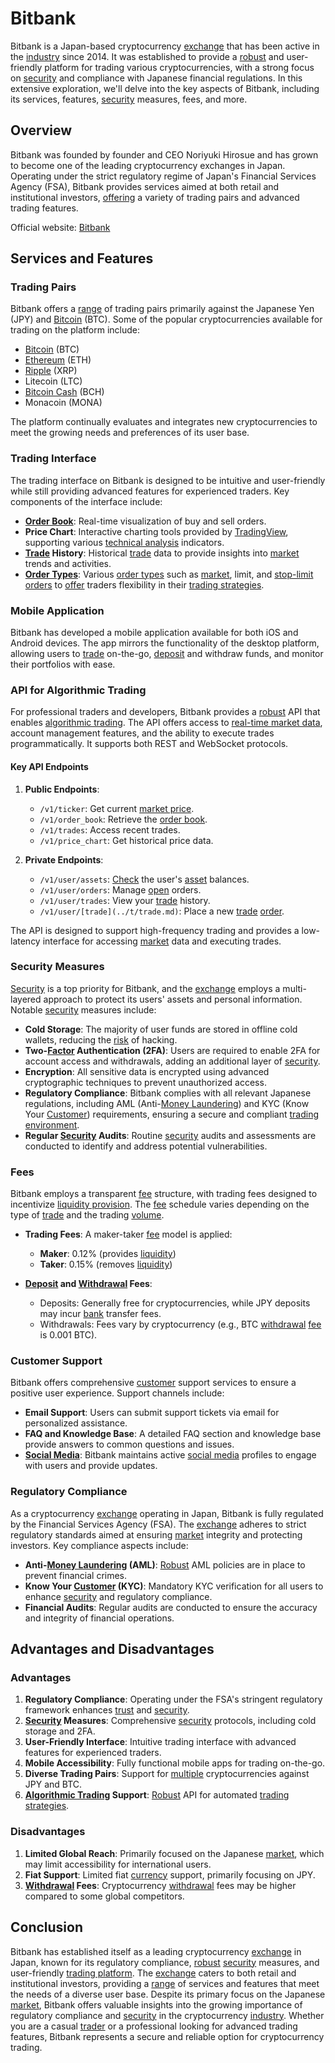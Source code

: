 # Bitbank

Bitbank is a Japan-based cryptocurrency [exchange](../e/exchange.md) that has been active in the [industry](../i/industry.md) since 2014. It was established to provide a [robust](../r/robust.md) and user-friendly platform for trading various cryptocurrencies, with a strong focus on [security](../s/security.md) and compliance with Japanese financial regulations. In this extensive exploration, we'll delve into the key aspects of Bitbank, including its services, features, [security](../s/security.md) measures, fees, and more.

## Overview

Bitbank was founded by founder and CEO Noriyuki Hirosue and has grown to become one of the leading cryptocurrency exchanges in Japan. Operating under the strict regulatory regime of Japan's Financial Services Agency (FSA), Bitbank provides services aimed at both retail and institutional investors, [offering](../o/offering.md) a variety of trading pairs and advanced trading features.

Official website: [Bitbank](https://bitbank.cc/)

## Services and Features

### Trading Pairs

Bitbank offers a [range](../r/range.md) of trading pairs primarily against the Japanese Yen (JPY) and [Bitcoin](../b/bitcoin.md) (BTC). Some of the popular cryptocurrencies available for trading on the platform include:

- [Bitcoin](../b/bitcoin.md) (BTC)
- [Ethereum](../e/ethereum_.md) (ETH)
- [Ripple](../r/ripple.md) (XRP)
- Litecoin (LTC)
- [Bitcoin Cash](../b/bitcoin_cash.md) (BCH)
- Monacoin (MONA)

The platform continually evaluates and integrates new cryptocurrencies to meet the growing needs and preferences of its user base.

### Trading Interface

The trading interface on Bitbank is designed to be intuitive and user-friendly while still providing advanced features for experienced traders. Key components of the interface include:

- **[Order Book](../o/order_book.md)**: Real-time visualization of buy and sell orders.
- **Price Chart**: Interactive charting tools provided by [TradingView](../t/tradingview.md), supporting various [technical analysis](../t/technical_analysis.md) indicators.
- **[Trade](../t/trade.md) History**: Historical [trade](../t/trade.md) data to provide insights into [market](../m/market.md) trends and activities.
- **[Order Types](../o/order_types_in_trading.md)**: Various [order types](../o/order_types_in_trading.md) such as [market](../m/market.md), limit, and [stop-limit orders](../s/stop-limit_orders.md) to [offer](../o/offer.md) traders flexibility in their [trading strategies](../t/trading_strategies.md).

### Mobile Application

Bitbank has developed a mobile application available for both iOS and Android devices. The app mirrors the functionality of the desktop platform, allowing users to [trade](../t/trade.md) on-the-go, [deposit](../d/deposit.md) and withdraw funds, and monitor their portfolios with ease.

### API for Algorithmic Trading

For professional traders and developers, Bitbank provides a [robust](../r/robust.md) API that enables [algorithmic trading](../a/accountability.md). The API offers access to [real-time market data](../r/real-time_market_data.md), account management features, and the ability to execute trades programmatically. It supports both REST and WebSocket protocols.

#### Key API Endpoints

1. **Public Endpoints**:
   - `/v1/ticker`: Get current [market price](../m/market_price.md).
   - `/v1/order_book`: Retrieve the [order book](../o/order_book.md).
   - `/v1/trades`: Access recent trades.
   - `/v1/price_chart`: Get historical price data.

2. **Private Endpoints**:
   - `/v1/user/assets`: [Check](../c/check.md) the user's [asset](../a/asset.md) balances.
   - `/v1/user/orders`: Manage [open](../o/open.md) orders.
   - `/v1/user/trades`: View your [trade](../t/trade.md) history.
   - `/v1/user/[trade](../t/trade.md)`: Place a new [trade](../t/trade.md) [order](../o/order.md).

The API is designed to support high-frequency trading and provides a low-latency interface for accessing [market](../m/market.md) data and executing trades.

### Security Measures

[Security](../s/security.md) is a top priority for Bitbank, and the [exchange](../e/exchange.md) employs a multi-layered approach to protect its users' assets and personal information. Notable [security](../s/security.md) measures include:

- **Cold Storage**: The majority of user funds are stored in offline cold wallets, reducing the [risk](../r/risk.md) of hacking.
- **Two-[Factor](../f/factor.md) Authentication (2FA)**: Users are required to enable 2FA for account access and withdrawals, adding an additional layer of [security](../s/security.md).
- **Encryption**: All sensitive data is encrypted using advanced cryptographic techniques to prevent unauthorized access.
- **Regulatory Compliance**: Bitbank complies with all relevant Japanese regulations, including AML (Anti-[Money Laundering](../m/money_laundering.md)) and KYC (Know Your [Customer](../c/customer.md)) requirements, ensuring a secure and compliant [trading environment](../t/trading_environment.md).
- **Regular [Security](../s/security.md) Audits**: Routine [security](../s/security.md) audits and assessments are conducted to identify and address potential vulnerabilities.

### Fees

Bitbank employs a transparent [fee](../f/fee.md) structure, with trading fees designed to incentivize [liquidity provision](../l/liquidity_provision.md). The [fee](../f/fee.md) schedule varies depending on the type of [trade](../t/trade.md) and the trading [volume](../v/volume.md).

- **Trading Fees**: A maker-taker [fee](../f/fee.md) model is applied:
  - **Maker**: 0.12% (provides [liquidity](../l/liquidity.md))
  - **Taker**: 0.15% (removes [liquidity](../l/liquidity.md))

- **[Deposit](../d/deposit.md) and [Withdrawal](../w/withdrawal.md) Fees**:
  - Deposits: Generally free for cryptocurrencies, while JPY deposits may incur [bank](../b/bank.md) transfer fees.
  - Withdrawals: Fees vary by cryptocurrency (e.g., BTC [withdrawal](../w/withdrawal.md) [fee](../f/fee.md) is 0.001 BTC).

### Customer Support

Bitbank offers comprehensive [customer](../c/customer.md) support services to ensure a positive user experience. Support channels include:

- **Email Support**: Users can submit support tickets via email for personalized assistance.
- **FAQ and Knowledge Base**: A detailed FAQ section and knowledge base provide answers to common questions and issues.
- **[Social Media](../s/social_media.md)**: Bitbank maintains active [social media](../s/social_media.md) profiles to engage with users and provide updates.

### Regulatory Compliance

As a cryptocurrency [exchange](../e/exchange.md) operating in Japan, Bitbank is fully regulated by the Financial Services Agency (FSA). The [exchange](../e/exchange.md) adheres to strict regulatory standards aimed at ensuring [market](../m/market.md) integrity and protecting investors. Key compliance aspects include:

- **Anti-[Money Laundering](../m/money_laundering.md) (AML)**: [Robust](../r/robust.md) AML policies are in place to prevent financial crimes.
- **Know Your [Customer](../c/customer.md) (KYC)**: Mandatory KYC verification for all users to enhance [security](../s/security.md) and regulatory compliance.
- **Financial Audits**: Regular audits are conducted to ensure the accuracy and integrity of financial operations.

## Advantages and Disadvantages

### Advantages

1. **Regulatory Compliance**: Operating under the FSA's stringent regulatory framework enhances [trust](../t/trust.md) and [security](../s/security.md).
2. **[Security](../s/security.md) Measures**: Comprehensive [security](../s/security.md) protocols, including cold storage and 2FA.
3. **User-Friendly Interface**: Intuitive trading interface with advanced features for experienced traders.
4. **Mobile Accessibility**: Fully functional mobile apps for trading on-the-go.
5. **Diverse Trading Pairs**: Support for [multiple](../m/multiple.md) cryptocurrencies against JPY and BTC.
6. **[Algorithmic Trading](../a/accountability.md) Support**: [Robust](../r/robust.md) API for automated [trading strategies](../t/trading_strategies.md).

### Disadvantages

1. **Limited Global Reach**: Primarily focused on the Japanese [market](../m/market.md), which may limit accessibility for international users.
2. **Fiat Support**: Limited fiat [currency](../c/currency.md) support, primarily focusing on JPY.
3. **[Withdrawal](../w/withdrawal.md) Fees**: Cryptocurrency [withdrawal](../w/withdrawal.md) fees may be higher compared to some global competitors.

## Conclusion

Bitbank has established itself as a leading cryptocurrency [exchange](../e/exchange.md) in Japan, known for its regulatory compliance, [robust](../r/robust.md) [security](../s/security.md) measures, and user-friendly [trading platform](../t/trading_platform.md). The [exchange](../e/exchange.md) caters to both retail and institutional investors, providing a [range](../r/range.md) of services and features that meet the needs of a diverse user base. Despite its primary focus on the Japanese [market](../m/market.md), Bitbank offers valuable insights into the growing importance of regulatory compliance and [security](../s/security.md) in the cryptocurrency [industry](../i/industry.md). Whether you are a casual [trader](../t/trader.md) or a professional looking for advanced trading features, Bitbank represents a secure and reliable option for cryptocurrency trading.